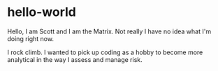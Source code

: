 # hello-world
Hello, I am Scott and I am the Matrix.  Not really I have no idea what I'm doing right now.

I rock climb.
I wanted to pick up coding as a hobby to become more analytical in the way I assess and manage risk.

